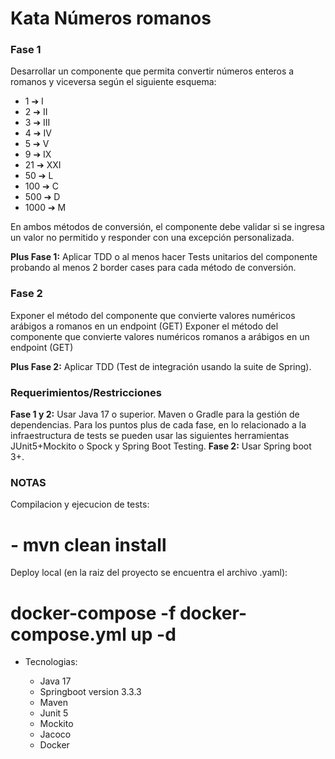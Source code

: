 # Kata Números romanos

### Fase 1

Desarrollar un componente que permita convertir números enteros a romanos y viceversa según el siguiente esquema:

* 1 ➔ I
* 2 ➔ II
* 3 ➔ III
* 4 ➔ IV
* 5 ➔ V
* 9 ➔ IX
* 21 ➔ XXI
* 50 ➔ L
* 100 ➔ C
* 500 ➔ D
* 1000 ➔ M


En ambos métodos de conversión, el componente debe validar si se ingresa un valor no permitido y responder con una excepción personalizada.

**Plus Fase 1:** Aplicar TDD o al menos hacer Tests unitarios del componente probando al menos 2 border cases para cada método de conversión.


### Fase 2

Exponer el método del componente que convierte valores numéricos arábigos a romanos en un endpoint (GET)
Exponer el método del componente que convierte valores numéricos romanos a arábigos en un endpoint (GET)

**Plus Fase 2:** Aplicar TDD (Test de integración usando la suite de Spring).


### Requerimientos/Restricciones

**Fase 1 y 2:** Usar Java 17 o superior. Maven o Gradle para la gestión de dependencias.
Para los puntos plus de cada fase, en lo relacionado a la infraestructura de tests se pueden usar las siguientes herramientas JUnit5+Mockito o Spock y Spring Boot Testing.
**Fase 2:** Usar Spring boot 3+.


### NOTAS

Compilacion y ejecucion de tests: 
   # - mvn clean install

Deploy local (en la raiz del proyecto se encuentra el archivo .yaml):
   # docker-compose -f docker-compose.yml up -d

- Tecnologias:

    - Java 17
    - Springboot version 3.3.3
    - Maven
    - Junit 5
    - Mockito
    - Jacoco
    - Docker

